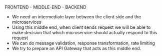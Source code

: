 FRONTEND  - MIDDLE-END - BACKEND

- We need an intermediate layer between the client side and the microservices
- Using this middle end, when client sends request we will be able to make decision that which microservice
should actually respond to this request
- We can do message validation, response transformation, rate limiting
- We try to prepare an API Gateway that acts as this middle end.